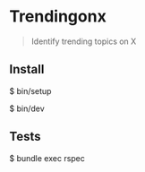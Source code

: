 # Trendingonx

> Identify trending topics on X

## Install

$ bin/setup

$ bin/dev

## Tests

$ bundle exec rspec
